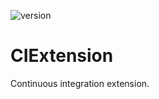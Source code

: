 ![version](https://img.shields.io/static/v1?label=version&message=0.0.2&labelColor=212121&color=2962ff&style=flat)

# CIExtension
Continuous integration extension.
